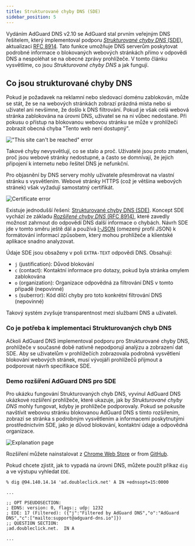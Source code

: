 ```yaml
---
title: Strukturované chyby DNS (SDE)
sidebar_position: 5
---
```


Vydáním AdGuard DNS v2.10 se AdGuard stal prvním veřejným DNS řešitelem, který implementoval podporu [_Strukturované chyby DNS_ (SDE)](https://datatracker.ietf.org/doc/draft-ietf-dnsop-structured-dns-error/09/), aktualizaci [RFC 8914](https://datatracker.ietf.org/doc/rfc8914/). Tato funkce umožňuje DNS serverům poskytovat podrobné informace o blokovaných webových stránkách přímo v odpovědi DNS a nespoléhat se na obecné zprávy prohlížeče. V tomto článku vysvětlíme, co jsou _Strukturované chyby DNS_ a jak fungují.

## Co jsou strukturované chyby DNS

Pokud je požadavek na reklamní nebo sledovací doménu zablokován, může se stát, že se na webových stránkách zobrazí prázdná místa nebo si uživatel ani nevšimne, že došlo k DNS filtrování. Pokud je však celá webová stránka zablokována na úrovni DNS, uživatel se na ni vůbec nedostane. Při pokusu o přístup na blokovanou webovou stránku se může v prohlížeči zobrazit obecná chyba "Tento web není dostupný".

!["This site can't be reached" error](https://cdn.adtidy.org/content/blog/dns/dns_error.png)

Takové chyby nevysvětlují, co se stalo a proč. Uživatelé jsou proto zmateni, proč jsou webové stránky nedostupné, a často se domnívají, že jejich připojení k internetu nebo řešitel DNS je nefunkční.

Pro objasnění by DNS servery mohly uživatele přesměrovat na vlastní stránku s vysvětlením. Webové stránky HTTPS (což je většina webových stránek) však vyžadují samostatný certifikát.

![Certificate error](https://cdn.adtidy.org/content/blog/dns/certificate_error.png?1)

Existuje jednodušší řešení: [Strukturované chyby DNS (SDE)](https://datatracker.ietf.org/doc/draft-ietf-dnsop-structured-dns-error/09/). Koncept SDE vychází ze základu [_Rozšířené chyby DNS_ (RFC 8914)](https://datatracker.ietf.org/doc/rfc8914/), které zavedly možnost zahrnout do odpovědí DNS další informace o chybách. Návrh SDE jde v tomto směru ještě dál a používá [I-JSON](https://www.rfc-editor.org/rfc/rfc7493) (omezený profil JSON) k formátování informací způsobem, který mohou prohlížeče a klientské aplikace snadno analyzovat.

Údaje SDE jsou obsaženy v poli `EXTRA-TEXT` odpovědi DNS. Obsahují:

- `j` (justification): Důvod blokování
- `c` (contact): Kontaktní informace pro dotazy, pokud byla stránka omylem zablokována
- `o` (organization): Organizace odpovědná za filtrování DNS v tomto případě (nepovinné)
- `s` (suberror): Kód dílčí chyby pro toto konkrétní filtrování DNS (nepovinné)

Takový systém zvyšuje transparentnost mezi službami DNS a uživateli.

### Co je potřeba k implementaci Strukturovaných chyb DNS

Ačkoli AdGuard DNS implementoval podporu pro Strukturované chyby DNS, prohlížeče v současné době nativně nepodporují analýzu a zobrazení dat SDE. Aby se uživatelům v prohlížečích zobrazovala podrobná vysvětlení blokování webových stránek, musí vývojáři prohlížečů přijmout a podporovat návrh specifikace SDE.

### Demo rozšíření AdGuard DNS pro SDE

Pro ukázku fungování Strukturovaných chyb DNS, vyvinul AdGuard DNS ukázkové rozšíření prohlížeče, které ukazuje, jak by _Strukturované chyby DNS_ mohly fungovat, kdyby je prohlížeče podporovaly. Pokud se pokusíte navštívit webovou stránku blokovanou AdGuard DNS s tímto rozšířením, zobrazí se stránka s podrobným vysvětlením a informacemi poskytnutými prostřednictvím SDE, jako je důvod blokování, kontaktní údaje a odpovědná organizace.

![Explanation page](https://cdn.adtidy.org/blog/new/jlkdbaccess_blocked.png)

Rozšíření můžete nainstalovat z [Chrome Web Store](https://chromewebstore.google.com/detail/oeinmjfnchfhaabhchfjkbdpmgeageen) or from [GitHub](https://github.com/AdguardTeam/dns-sde-extension/).

Pokud chcete zjistit, jak to vypadá na úrovni DNS, můžete použít příkaz `dig` a ve výstupu vyhledat `EDE`.

```text
% dig @94.140.14.14 'ad.doubleclick.net' A IN +ednsopt=15:0000

...

;; OPT PSEUDOSECTION:
; EDNS: version: 0, flags:; udp: 1232
; EDE: 17 (Filtered): ({"j":"Filtered by AdGuard DNS","o":"AdGuard DNS","c":["mailto:support@adguard-dns.io"]})
;; QUESTION SECTION:
;ad.doubleclick.net.  IN A

...
```

